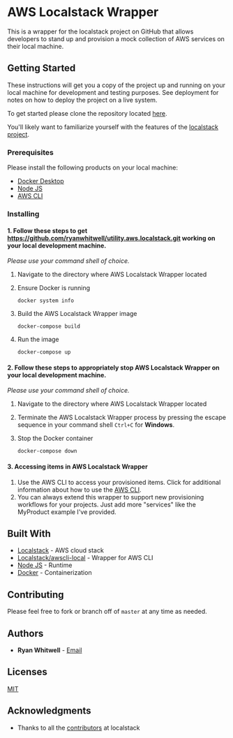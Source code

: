 # AWS Localstack Wrapper

This is a wrapper for the localstack project on GitHub that allows developers to stand up and provision a mock collection of AWS services on their local machine.

## Getting Started

These instructions will get you a copy of the project up and running on your local machine for development and testing purposes. See deployment for notes on how to deploy the project on a live system.

To get started please clone the repository located [here](https://github.com/ryanwhitwell/utility.aws.localstack.git).


You'll likely want to familiarize yourself with the features of the [localstack project](https://github.com/localstack/localstack).


### Prerequisites

Please install the following products on your local machine:

- [Docker Desktop](https://www.docker.com/products/docker-desktop)
- [Node JS](https://nodejs.org/en/download/)
- [AWS CLI](https://docs.aws.amazon.com/cli/latest/userguide/cli-chap-install.html)


### Installing

#### 1. Follow these steps to get https://github.com/ryanwhitwell/utility.aws.localstack.git working on your local development machine.
*Please use your command shell of choice.*

  1. Navigate to the directory where AWS Localstack Wrapper located
  
  2. Ensure Docker is running
      ```
      docker system info
      ```
  3. Build the AWS Localstack Wrapper image
      ```
      docker-compose build
      ```
  4. Run the image
      ```
      docker-compose up
      ```


#### 2. Follow these steps to appropriately stop AWS Localstack Wrapper on your local development machine.
*Please use your command shell of choice.*

  1. Navigate to the directory where AWS Localstack Wrapper located
  
  2. Terminate the AWS Localstack Wrapper process by pressing the escape sequence in your command shell `Ctrl+C` for **Windows**.
  
  3. Stop the Docker container
      ```
      docker-compose down
      ```


#### 3. Accessing items in AWS Localstack Wrapper
1. Use the AWS CLI to access your provisioned items. Click for additional information about how to use the [AWS CLI](https://docs.aws.amazon.com/cli/latest/reference/).
2. You can always extend this wrapper to support new provisioning workflows for your projects. Just add more "services" like the MyProduct example I've provided.

## Built With

* [Localstack](https://github.com/localstack/localstack) - AWS cloud stack
* [Localstack/awscli-local](https://github.com/localstack/awscli-local) - Wrapper for AWS CLI
* [Node JS](https://nodejs.org) - Runtime
* [Docker](https://www.docker.com/) - Containerization

## Contributing

Please feel free to fork or branch off of `master` at any time as needed.

## Authors

* **Ryan Whitwell** - [Email](mailto:ryanwhitwell.developer@gmail.com)

## Licenses
[MIT](LICENSE.txt)

## Acknowledgments

* Thanks to all the [contributors](https://github.com/localstack/localstack/graphs/contributors) at localstack
